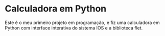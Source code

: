 # Calculadora em Python
Este é o meu primeiro projeto em programação, e fiz uma calculadora em Python com interface interativa do sistema IOS e a biblioteca flet.
